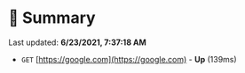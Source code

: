 # 📖 Summary
Last updated: **6/23/2021, 7:37:18 AM**

- `GET` [https://google.com](https://google.com) - **Up** (139ms)
